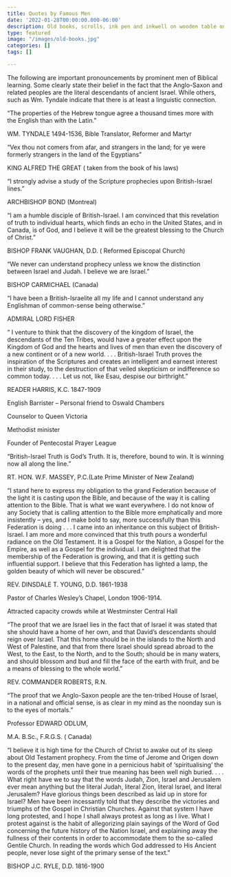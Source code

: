 ```yaml
---
title: Quotes by Famous Men
date: '2022-01-28T00:00:00.000-06:00'
description: Old books, scrolls, ink pen and inkwell on wooden table on brown background
type: featured
image: "/images/old-books.jpg"
categories: []
tags: []

---
```

The following are important pronouncements by prominent men of Biblical learning. Some clearly state their belief in the fact that the Anglo-Saxon and related peoples are the literal descendants of ancient Israel. While others, such as Wm. Tyndale indicate that there is at least a linguistic connection.

“The properties of the Hebrew tongue agree a thousand times more with the English than with the Latin.”

WM. TYNDALE 1494-1536, Bible Translator, Reformer and Martyr

“Vex thou not comers from afar, and strangers in the land; for ye were formerly strangers in the land of the Egyptians”

KING ALFRED THE GREAT ( taken from the book of his laws)

“I strongly advise a study of the Scripture prophecies upon British-Israel lines.”

ARCHBISHOP BOND (Montreal)

“I am a humble disciple of British-Israel. I am convinced that this revelation of truth to individual hearts, which finds an echo in the United States, and in Canada, is of God, and I believe it will be the greatest blessing to the Church of Christ.”

BISHOP FRANK VAUGHAN, D.D. ( Reformed Episcopal Church)

“We never can understand prophecy unless we know the distinction between Israel and Judah. I believe we are Israel.”

BISHOP CARMICHAEL (Canada)

“I have been a British-Israelite all my life and I cannot understand any Englishman of common-sense being otherwise.”

ADMIRAL LORD FISHER

“ I venture to think that the discovery of the kingdom of Israel, the descendants of the Ten Tribes, would have a greater effect upon the Kingdom of God and the hearts and lives of men than even the discovery of a new continent or of a new world. . . . British-Israel Truth proves the inspiration of the Scriptures and creates an intelligent and earnest interest in their study, to the destruction of that veiled skepticism or indifference so common today. . . . Let us not, like Esau, despise our birthright.”

READER HARRIS, K.C. 1847-1909

English Barrister – Personal friend to Oswald Chambers

Counselor to Queen Victoria

Methodist minister

Founder of Pentecostal Prayer League

“British-Israel Truth is God’s Truth. It is, therefore, bound to win. It is winning now all along the line.”

RT. HON. W.F. MASSEY, P.C.(Late Prime Minister of New Zealand)

“I stand here to express my obligation to the grand Federation because of the light it is casting upon the Bible, and because of the way it is calling attention to the Bible. That is what we want everywhere. I do not know of any Society that is calling attention to the Bible more emphatically and more insistently – yes, and I make bold to say, more successfully than this Federation is doing . . . I came into an inheritance on this subject of British-Israel. I am more and more convinced that this truth pours a wonderful radiance on the Old Testament. It is a Gospel for the Nation, a Gospel for the Empire, as well as a Gospel for the individual. I am delighted that the membership of the Federation is growing, and that it is getting such influential support. I believe that this Federation has lighted a lamp, the golden beauty of which will never be obscured.”

REV. DINSDALE T. YOUNG, D.D. 1861-1938

Pastor of Charles Wesley’s Chapel, London 1906-1914.

Attracted capacity crowds while at Westminster Central Hall

“The proof that we are Israel lies in the fact that of Israel it was stated that she should have a home of her own, and that David’s descendants should reign over Israel. That this home should be in the islands to the North and West of Palestine, and that from there Israel should spread abroad to the West, to the East, to the North, and to the South; should be in many waters, and should blossom and bud and fill the face of the earth with fruit, and be a means of blessing to the whole world.”

REV. COMMANDER ROBERTS, R.N.

“The proof that we Anglo-Saxon people are the ten-tribed House of Israel, in a national and official sense, is as clear in my mind as the noonday sun is to the eyes of mortals.”

Professor EDWARD ODLUM,

M.A. B.Sc., F.R.G.S. ( Canada)

“I believe it is high time for the Church of Christ to awake out of its sleep about Old Testament prophecy. From the time of Jerome and Origen down to the present day, men have gone in a pernicious habit of ‘spiritualising’ the words of the prophets until their true meaning has been well nigh buried. . . . What right have we to say that the words Judah, Zion, Israel and Jerusalem ever mean anything but the literal Judah, literal Zion, literal Israel, and literal Jerusalem? Have glorious things been described as laid up in store for Israel? Men have been incessantly told that they describe the victories and triumphs of the Gospel in Christian Churches. Against that system I have long protested, and I hope I shall always protest as long as I live. What I protest against is the habit of allegorizing plain sayings of the Word of God concerning the future history of the Nation Israel, and explaining away the fullness of their contents in order to accommodate them to the so-called Gentile Church. In reading the words which God addressed to His Ancient people, never lose sight of the primary sense of the text.”

BISHOP J.C. RYLE, D.D. 1816-1900